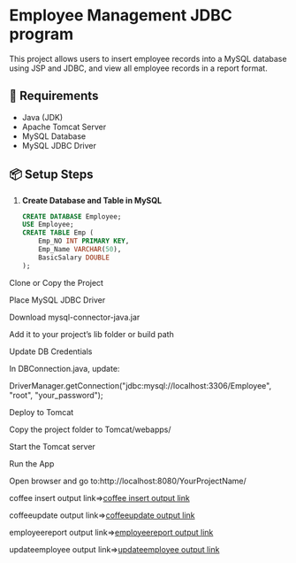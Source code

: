 # Employee Management JDBC program

This project allows users to insert employee records into a MySQL database using JSP and JDBC, and view all employee records in a report format.

## 🔧 Requirements

- Java (JDK)
- Apache Tomcat Server
- MySQL Database
- MySQL JDBC Driver

## 📦 Setup Steps

1. **Create Database and Table in MySQL**
   ```sql
   CREATE DATABASE Employee;
   USE Employee;
   CREATE TABLE Emp (
       Emp_NO INT PRIMARY KEY,
       Emp_Name VARCHAR(50),
       BasicSalary DOUBLE
   );
Clone or Copy the Project

Place MySQL JDBC Driver

Download mysql-connector-java.jar

Add it to your project’s lib folder or build path

Update DB Credentials

In DBConnection.java, update:

DriverManager.getConnection("jdbc:mysql://localhost:3306/Employee", "root", "your_password");

Deploy to Tomcat

Copy the project folder to Tomcat/webapps/

Start the Tomcat server

Run the App

Open browser and go to:http://localhost:8080/YourProjectName/

coffee insert output link=>[coffee insert output link](https://github.com/poojaK853/JavaPrograms/blob/main/JDBC%20program1/coffeeinsert/p8_a.png)

coffeeupdate output link=>[coffeeupdate output link](https://github.com/poojaK853/JavaPrograms/blob/main/JDBC%20program1/coffeeupdate/p8_b.png)

employeereport output link=>[employeereport output link](https://github.com/poojaK853/JavaPrograms/blob/main/JDBC%20program1/employeereport/p8_c.png)

updateemployee output link=>[updateemployee output link](https://github.com/poojaK853/JavaPrograms/blob/main/JDBC%20program1/updateemployee%20program/p8_d.png)

